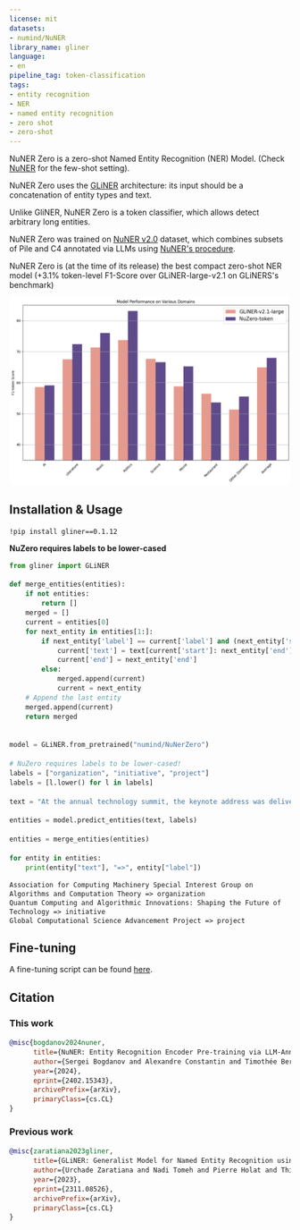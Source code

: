 ```yaml
---
license: mit
datasets:
- numind/NuNER
library_name: gliner
language:
- en
pipeline_tag: token-classification
tags:
- entity recognition
- NER
- named entity recognition
- zero shot
- zero-shot
---
```


NuNER Zero is a zero-shot Named Entity Recognition (NER) Model. (Check [NuNER](https://huggingface.co/collections/numind/nuner-token-classification-and-ner-backbones-65e1f6e14639e2a465af823b) for the few-shot setting).

NuNER Zero uses the [GLiNER](https://huggingface.co/papers/2311.08526) architecture: its input should be a concatenation of entity types and text.

Unlike GliNER, NuNER Zero is a token classifier, which allows detect arbitrary long entities.

NuNER Zero was trained on [NuNER v2.0](https://huggingface.co/numind/NuNER-v2.0) dataset, which combines subsets of Pile and C4 annotated via LLMs using [NuNER's procedure](https://huggingface.co/papers/2402.15343).

NuNER Zero is (at the time of its release) the best compact zero-shot NER model (+3.1% token-level F1-Score over GLiNER-large-v2.1 on GLiNERS's benchmark)

<p align="left">
<img src="zero_shot_performance_unzero_token.png" width="600">
</p>

## Installation & Usage

```
!pip install gliner==0.1.12
```

**NuZero requires labels to be lower-cased**

```python
from gliner import GLiNER

def merge_entities(entities):
    if not entities:
        return []
    merged = []
    current = entities[0]
    for next_entity in entities[1:]:
        if next_entity['label'] == current['label'] and (next_entity['start'] == current['end'] + 1 or next_entity['start'] == current['end']):
            current['text'] = text[current['start']: next_entity['end']].strip()
            current['end'] = next_entity['end']
        else:
            merged.append(current)
            current = next_entity
    # Append the last entity
    merged.append(current)
    return merged


model = GLiNER.from_pretrained("numind/NuNerZero")

# NuZero requires labels to be lower-cased!
labels = ["organization", "initiative", "project"]
labels = [l.lower() for l in labels]

text = "At the annual technology summit, the keynote address was delivered by a senior member of the Association for Computing Machinery Special Interest Group on Algorithms and Computation Theory, which recently launched an expansive initiative titled 'Quantum Computing and Algorithmic Innovations: Shaping the Future of Technology'. This initiative explores the implications of quantum mechanics on next-generation computing and algorithm design and is part of a broader effort that includes the 'Global Computational Science Advancement Project'. The latter focuses on enhancing computational methodologies across scientific disciplines, aiming to set new benchmarks in computational efficiency and accuracy."

entities = model.predict_entities(text, labels)

entities = merge_entities(entities)

for entity in entities:
    print(entity["text"], "=>", entity["label"])
```

```
Association for Computing Machinery Special Interest Group on Algorithms and Computation Theory => organization
Quantum Computing and Algorithmic Innovations: Shaping the Future of Technology => initiative
Global Computational Science Advancement Project => project
```

## Fine-tuning

A fine-tuning script can be found [here](https://colab.research.google.com/drive/1-hk5AIdX-TZdyes1yx-0qzS34YYEf3d2?usp=sharing).


## Citation
### This work
```bibtex
@misc{bogdanov2024nuner,
      title={NuNER: Entity Recognition Encoder Pre-training via LLM-Annotated Data}, 
      author={Sergei Bogdanov and Alexandre Constantin and Timothée Bernard and Benoit Crabbé and Etienne Bernard},
      year={2024},
      eprint={2402.15343},
      archivePrefix={arXiv},
      primaryClass={cs.CL}
}
```
### Previous work
```bibtex
@misc{zaratiana2023gliner,
      title={GLiNER: Generalist Model for Named Entity Recognition using Bidirectional Transformer}, 
      author={Urchade Zaratiana and Nadi Tomeh and Pierre Holat and Thierry Charnois},
      year={2023},
      eprint={2311.08526},
      archivePrefix={arXiv},
      primaryClass={cs.CL}
}
```